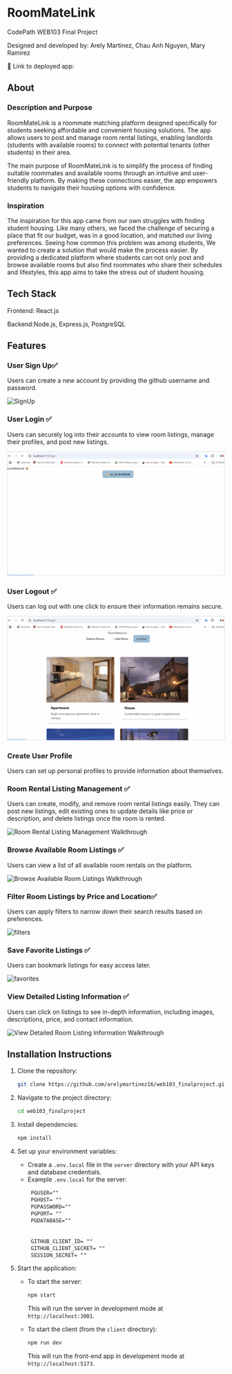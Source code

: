 # RoomMateLink

CodePath WEB103 Final Project

Designed and developed by: Arely Martinez, Chau Anh Nguyen, Mary Ramirez

🔗 Link to deployed app:

## About

### Description and Purpose

RoomMateLink is a roommate matching platform designed specifically for students seeking affordable and convenient housing solutions. The app allows users to post and manage room rental listings, enabling landlords (students with available rooms) to connect with potential tenants (other students) in their area.

The main purpose of RoomMateLink is to simplify the process of finding suitable roommates and available rooms through an intuitive and user-friendly platform. By making these connections easier, the app empowers students to navigate their housing options with confidence.

### Inspiration

The inspiration for this app came from our own struggles with finding student housing. Like many others, we faced the challenge of securing a place that fit our budget, was in a good location, and matched our living preferences. Seeing how common this problem was among students, We wanted to create a solution that would make the process easier. By providing a dedicated platform where students can not only post and browse available rooms but also find roommates who share their schedules and lifestyles, this app aims to take the stress out of student housing.

## Tech Stack

Frontend: React.js

Backend:Node.js, Express.js, PostgreSQL

## Features

### User Sign Up✅

Users can create a new account by providing the github username and password.

![SignUp](https://github.com/user-attachments/assets/f44314e5-abb6-4800-95ac-abbea64f8269)

### User Login ✅

Users can securely log into their accounts to view room listings, manage their profiles, and post new listings.

<img src='./client/src/assets/login.gif' title='Video Walkthrough' width='' alt='Logging in to page' />

### User Logout ✅

Users can log out with one click to ensure their information remains secure.

<img src="./client/src/assets/logout.gif" title="Video Walkthrough" width="" alt="Logging out">

### Create User Profile

Users can set up personal profiles to provide information about themselves.

### Room Rental Listing Management ✅

Users can create, modify, and remove room rental listings easily. They can post new listings, edit existing ones to update details like price or description, and delete listings once the room is rented.

<img src='./client/src/assets/room-rental-listing-management-update.gif' title='Video Walkthrough' width='' alt='Room Rental Listing Management Walkthrough' />

### Browse Available Room Listings ✅

Users can view a list of all available room rentals on the platform.

<img src='./client/src/assets/browse-available-room-listings.gif' title='Video Walkthrough' width='' alt='Browse Available Room Listings Walkthrough' />

### Filter Room Listings by Price and Location✅

Users can apply filters to narrow down their search results based on preferences.

![filters](https://github.com/user-attachments/assets/929fbf37-8056-48e3-8656-1e87dee653e8)


### Save Favorite Listings ✅

Users can bookmark listings for easy access later.

![favorites](https://github.com/user-attachments/assets/d5096dfc-78d4-4735-af45-a98527d47d39)

### View Detailed Listing Information ✅

Users can click on listings to see in-depth information, including images, descriptions, price, and contact information.

<img src='./client/src/assets/view-detailed-listing-information.gif' title='Video Walkthrough' width='' alt='View Detailed Room Listing Information Walkthrough' />

## Installation Instructions

1. Clone the repository:
   ```bash
   git clone https://github.com/arelymartinez16/web103_finalproject.git
   ```

2. Navigate to the project directory:
   ```bash
   cd web103_finalproject
   ```

3. Install dependencies:
   ```bash
   npm install
   ```

4. Set up your environment variables:
   - Create a `.env.local` file in the `server` directory with your API keys and database credentials.
   - Example `.env.local` for the server:
     ```env
      PGUSER=""
      PGHOST= ""
      PGPASSWORD=""
      PGPORT= ""
      PGDATABASE=""
      
      
      GITHUB_CLIENT_ID= ""
      GITHUB_CLIENT_SECRET= ""
      SESSION_SECRET= ""
     ```

5. Start the application:
   - To start the server:
     ```bash
     npm start
     ```
     This will run the server in development mode at `http://localhost:3001`.

   - To start the client (from the `client` directory):
     ```bash
     npm run dev
     ```
     This will run the front-end app in development mode at `http://localhost:5173`.
